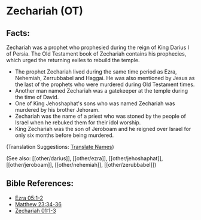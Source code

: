 # Zechariah (OT) #

## Facts: ##

Zechariah was a prophet who prophesied during the reign of King Darius I of Persia. The Old Testament book of Zechariah contains his prophecies, which urged the returning exiles to rebuild the temple.

* The prophet Zechariah lived during the same time period as Ezra, Nehemiah, Zerrubbabel and Haggai. He was also mentioned by Jesus as the last of the prophets who were murdered during Old Testament times.
* Another man named Zechariah was a gatekeeper at the temple during the time of David.
* One of King Jehoshaphat's sons who was named Zechariah was murdered by his brother Jehoram.
* Zechariah was the name of a priest who was stoned by the people of Israel when he rebuked them for their idol worship.
* King Zechariah was the son of Jeroboam and he reigned over Israel for only six months before being murdered.

(Translation Suggestions: [Translate Names](en/ta-vol1/translate/man/translate-names))

(See also: [[other/darius]], [[other/ezra]], [[other/jehoshaphat]], [[other/jeroboam]], [[other/nehemiah]], [[other/zerubbabel]])

## Bible References: ##

* [Ezra 05:1-2](en/tn/ezr/help/05/01)
* [Matthew 23:34-36](en/tn/mat/help/23/34)
* [Zechariah 01:1-3](en/tn/zec/help/01/01)